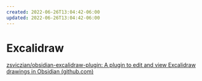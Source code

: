```yaml
---
created: 2022-06-26T13:04:42-06:00
updated: 2022-06-26T13:04:42-06:00
---
```

# Excalidraw
[zsviczian/obsidian-excalidraw-plugin: A plugin to edit and view Excalidraw drawings in Obsidian (github.com)](https://github.com/zsviczian/obsidian-excalidraw-plugin)